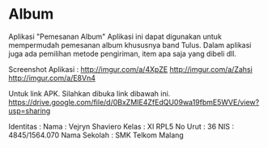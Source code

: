 # Album
Aplikasi "Pemesanan Album"
Aplikasi ini dapat digunakan untuk mempermudah pemesanan album khususnya band Tulus. Dalam aplikasi juga ada pemilihan metode pengiriman, item apa saja yang dibeli dll.

Screenshot Aplikasi :
http://imgur.com/a/4XpZE
http://imgur.com/a/Zahsi
http://imgur.com/a/E8Vn4

Untuk link APK. Silahkan dibuka link dibawah ini.
https://drive.google.com/file/d/0BxZMIE4ZfEdQU09wa19fbmE5WVE/view?usp=sharing

Identitas : 
Nama : Vejryn Shaviero
Kelas : XI RPL5
No Urut : 36
NIS : 4845/1564.070
Nama Sekolah : SMK Telkom Malang
